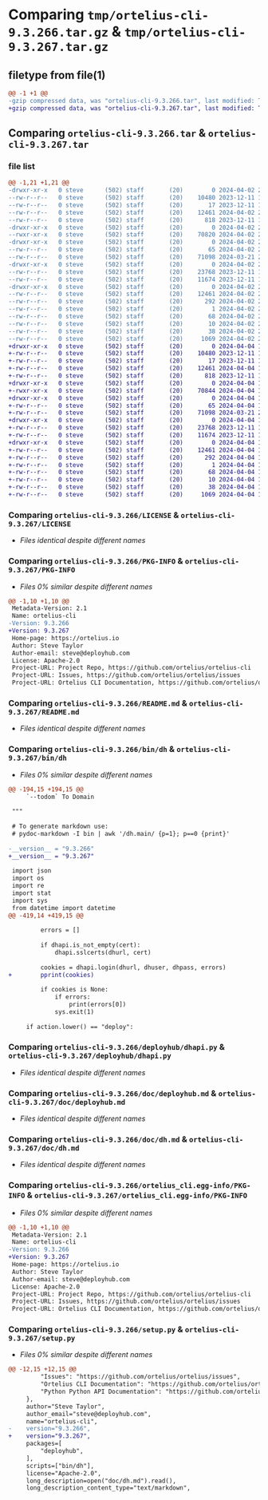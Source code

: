 # Comparing `tmp/ortelius-cli-9.3.266.tar.gz` & `tmp/ortelius-cli-9.3.267.tar.gz`

## filetype from file(1)

```diff
@@ -1 +1 @@
-gzip compressed data, was "ortelius-cli-9.3.266.tar", last modified: Tue Apr  2 20:42:51 2024, max compression
+gzip compressed data, was "ortelius-cli-9.3.267.tar", last modified: Thu Apr  4 16:57:21 2024, max compression
```

## Comparing `ortelius-cli-9.3.266.tar` & `ortelius-cli-9.3.267.tar`

### file list

```diff
@@ -1,21 +1,21 @@
-drwxr-xr-x   0 steve      (502) staff       (20)        0 2024-04-02 20:42:51.229957 ortelius-cli-9.3.266/
--rw-r--r--   0 steve      (502) staff       (20)    10480 2023-12-11 19:25:24.000000 ortelius-cli-9.3.266/LICENSE
--rw-r--r--   0 steve      (502) staff       (20)       17 2023-12-11 19:25:24.000000 ortelius-cli-9.3.266/MANIFEST.in
--rw-r--r--   0 steve      (502) staff       (20)    12461 2024-04-02 20:42:51.228391 ortelius-cli-9.3.266/PKG-INFO
--rw-r--r--   0 steve      (502) staff       (20)      818 2023-12-11 19:25:24.000000 ortelius-cli-9.3.266/README.md
-drwxr-xr-x   0 steve      (502) staff       (20)        0 2024-04-02 20:42:51.212846 ortelius-cli-9.3.266/bin/
--rwxr-xr-x   0 steve      (502) staff       (20)    70820 2024-04-02 20:42:32.000000 ortelius-cli-9.3.266/bin/dh
-drwxr-xr-x   0 steve      (502) staff       (20)        0 2024-04-02 20:42:51.215039 ortelius-cli-9.3.266/deployhub/
--rw-r--r--   0 steve      (502) staff       (20)       65 2024-04-02 20:42:32.000000 ortelius-cli-9.3.266/deployhub/__init__.py
--rw-r--r--   0 steve      (502) staff       (20)    71098 2024-03-21 23:53:08.000000 ortelius-cli-9.3.266/deployhub/dhapi.py
-drwxr-xr-x   0 steve      (502) staff       (20)        0 2024-04-02 20:42:51.217553 ortelius-cli-9.3.266/doc/
--rw-r--r--   0 steve      (502) staff       (20)    23768 2023-12-11 19:25:24.000000 ortelius-cli-9.3.266/doc/deployhub.md
--rw-r--r--   0 steve      (502) staff       (20)    11674 2023-12-11 19:25:24.000000 ortelius-cli-9.3.266/doc/dh.md
-drwxr-xr-x   0 steve      (502) staff       (20)        0 2024-04-02 20:42:51.223299 ortelius-cli-9.3.266/ortelius_cli.egg-info/
--rw-r--r--   0 steve      (502) staff       (20)    12461 2024-04-02 20:42:51.000000 ortelius-cli-9.3.266/ortelius_cli.egg-info/PKG-INFO
--rw-r--r--   0 steve      (502) staff       (20)      292 2024-04-02 20:42:51.000000 ortelius-cli-9.3.266/ortelius_cli.egg-info/SOURCES.txt
--rw-r--r--   0 steve      (502) staff       (20)        1 2024-04-02 20:42:51.000000 ortelius-cli-9.3.266/ortelius_cli.egg-info/dependency_links.txt
--rw-r--r--   0 steve      (502) staff       (20)       68 2024-04-02 20:42:51.000000 ortelius-cli-9.3.266/ortelius_cli.egg-info/requires.txt
--rw-r--r--   0 steve      (502) staff       (20)       10 2024-04-02 20:42:51.000000 ortelius-cli-9.3.266/ortelius_cli.egg-info/top_level.txt
--rw-r--r--   0 steve      (502) staff       (20)       38 2024-04-02 20:42:51.230714 ortelius-cli-9.3.266/setup.cfg
--rw-r--r--   0 steve      (502) staff       (20)     1069 2024-04-02 20:42:32.000000 ortelius-cli-9.3.266/setup.py
+drwxr-xr-x   0 steve      (502) staff       (20)        0 2024-04-04 16:57:21.081674 ortelius-cli-9.3.267/
+-rw-r--r--   0 steve      (502) staff       (20)    10480 2023-12-11 19:25:24.000000 ortelius-cli-9.3.267/LICENSE
+-rw-r--r--   0 steve      (502) staff       (20)       17 2023-12-11 19:25:24.000000 ortelius-cli-9.3.267/MANIFEST.in
+-rw-r--r--   0 steve      (502) staff       (20)    12461 2024-04-04 16:57:21.080842 ortelius-cli-9.3.267/PKG-INFO
+-rw-r--r--   0 steve      (502) staff       (20)      818 2023-12-11 19:25:24.000000 ortelius-cli-9.3.267/README.md
+drwxr-xr-x   0 steve      (502) staff       (20)        0 2024-04-04 16:57:21.062061 ortelius-cli-9.3.267/bin/
+-rwxr-xr-x   0 steve      (502) staff       (20)    70844 2024-04-04 16:57:00.000000 ortelius-cli-9.3.267/bin/dh
+drwxr-xr-x   0 steve      (502) staff       (20)        0 2024-04-04 16:57:21.065236 ortelius-cli-9.3.267/deployhub/
+-rw-r--r--   0 steve      (502) staff       (20)       65 2024-04-04 16:57:00.000000 ortelius-cli-9.3.267/deployhub/__init__.py
+-rw-r--r--   0 steve      (502) staff       (20)    71098 2024-03-21 23:53:08.000000 ortelius-cli-9.3.267/deployhub/dhapi.py
+drwxr-xr-x   0 steve      (502) staff       (20)        0 2024-04-04 16:57:21.071834 ortelius-cli-9.3.267/doc/
+-rw-r--r--   0 steve      (502) staff       (20)    23768 2023-12-11 19:25:24.000000 ortelius-cli-9.3.267/doc/deployhub.md
+-rw-r--r--   0 steve      (502) staff       (20)    11674 2023-12-11 19:25:24.000000 ortelius-cli-9.3.267/doc/dh.md
+drwxr-xr-x   0 steve      (502) staff       (20)        0 2024-04-04 16:57:21.079714 ortelius-cli-9.3.267/ortelius_cli.egg-info/
+-rw-r--r--   0 steve      (502) staff       (20)    12461 2024-04-04 16:57:21.000000 ortelius-cli-9.3.267/ortelius_cli.egg-info/PKG-INFO
+-rw-r--r--   0 steve      (502) staff       (20)      292 2024-04-04 16:57:21.000000 ortelius-cli-9.3.267/ortelius_cli.egg-info/SOURCES.txt
+-rw-r--r--   0 steve      (502) staff       (20)        1 2024-04-04 16:57:21.000000 ortelius-cli-9.3.267/ortelius_cli.egg-info/dependency_links.txt
+-rw-r--r--   0 steve      (502) staff       (20)       68 2024-04-04 16:57:21.000000 ortelius-cli-9.3.267/ortelius_cli.egg-info/requires.txt
+-rw-r--r--   0 steve      (502) staff       (20)       10 2024-04-04 16:57:21.000000 ortelius-cli-9.3.267/ortelius_cli.egg-info/top_level.txt
+-rw-r--r--   0 steve      (502) staff       (20)       38 2024-04-04 16:57:21.081982 ortelius-cli-9.3.267/setup.cfg
+-rw-r--r--   0 steve      (502) staff       (20)     1069 2024-04-04 16:57:00.000000 ortelius-cli-9.3.267/setup.py
```

### Comparing `ortelius-cli-9.3.266/LICENSE` & `ortelius-cli-9.3.267/LICENSE`

 * *Files identical despite different names*

### Comparing `ortelius-cli-9.3.266/PKG-INFO` & `ortelius-cli-9.3.267/PKG-INFO`

 * *Files 0% similar despite different names*

```diff
@@ -1,10 +1,10 @@
 Metadata-Version: 2.1
 Name: ortelius-cli
-Version: 9.3.266
+Version: 9.3.267
 Home-page: https://ortelius.io
 Author: Steve Taylor
 Author-email: steve@deployhub.com
 License: Apache-2.0
 Project-URL: Project Repo, https://github.com/ortelius/ortelius-cli
 Project-URL: Issues, https://github.com/ortelius/ortelius/issues
 Project-URL: Ortelius CLI Documentation, https://github.com/ortelius/ortelius-cli/blob/main/doc/dh.md
```

### Comparing `ortelius-cli-9.3.266/README.md` & `ortelius-cli-9.3.267/README.md`

 * *Files identical despite different names*

### Comparing `ortelius-cli-9.3.266/bin/dh` & `ortelius-cli-9.3.267/bin/dh`

 * *Files 0% similar despite different names*

```diff
@@ -194,15 +194,15 @@
     `--todom` To Domain
 
 """
 
 # To generate markdown use:
 # pydoc-markdown -I bin | awk '/dh.main/ {p=1}; p==0 {print}'
 
-__version__ = "9.3.266"
+__version__ = "9.3.267"
 
 import json
 import os
 import re
 import stat
 import sys
 from datetime import datetime
@@ -419,14 +419,15 @@
 
         errors = []
 
         if dhapi.is_not_empty(cert):
             dhapi.sslcerts(dhurl, cert)
 
         cookies = dhapi.login(dhurl, dhuser, dhpass, errors)
+        pprint(cookies)
 
         if cookies is None:
             if errors:
                 print(errors[0])
             sys.exit(1)
 
     if action.lower() == "deploy":
```

### Comparing `ortelius-cli-9.3.266/deployhub/dhapi.py` & `ortelius-cli-9.3.267/deployhub/dhapi.py`

 * *Files identical despite different names*

### Comparing `ortelius-cli-9.3.266/doc/deployhub.md` & `ortelius-cli-9.3.267/doc/deployhub.md`

 * *Files identical despite different names*

### Comparing `ortelius-cli-9.3.266/doc/dh.md` & `ortelius-cli-9.3.267/doc/dh.md`

 * *Files identical despite different names*

### Comparing `ortelius-cli-9.3.266/ortelius_cli.egg-info/PKG-INFO` & `ortelius-cli-9.3.267/ortelius_cli.egg-info/PKG-INFO`

 * *Files 0% similar despite different names*

```diff
@@ -1,10 +1,10 @@
 Metadata-Version: 2.1
 Name: ortelius-cli
-Version: 9.3.266
+Version: 9.3.267
 Home-page: https://ortelius.io
 Author: Steve Taylor
 Author-email: steve@deployhub.com
 License: Apache-2.0
 Project-URL: Project Repo, https://github.com/ortelius/ortelius-cli
 Project-URL: Issues, https://github.com/ortelius/ortelius/issues
 Project-URL: Ortelius CLI Documentation, https://github.com/ortelius/ortelius-cli/blob/main/doc/dh.md
```

### Comparing `ortelius-cli-9.3.266/setup.py` & `ortelius-cli-9.3.267/setup.py`

 * *Files 0% similar despite different names*

```diff
@@ -12,15 +12,15 @@
         "Issues": "https://github.com/ortelius/ortelius/issues",
         "Ortelius CLI Documentation": "https://github.com/ortelius/ortelius-cli/blob/main/doc/dh.md",
         "Python Python API Documentation": "https://github.com/ortelius/ortelius-cli/blob/main/doc/deployhub.md",
     },
     author="Steve Taylor",
     author_email="steve@deployhub.com",
     name="ortelius-cli",
-    version="9.3.266",
+    version="9.3.267",
     packages=[
         "deployhub",
     ],
     scripts=["bin/dh"],
     license="Apache-2.0",
     long_description=open("doc/dh.md").read(),
     long_description_content_type="text/markdown",
```

